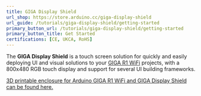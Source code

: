 ```yaml
---
title: GIGA Display Shield
url_shop: https://store.arduino.cc/giga-display-shield
url_guide: /tutorials/giga-display-shield/getting-started
primary_button_url: /tutorials/giga-display-shield/getting-started
primary_button_title: Get Started
certifications: [CE, UKCA, RoHS]
---
```


The **GIGA Display Shield** is a touch screen solution for quickly and easily deploying UI and visual solutions to your [GIGA R1 WiFi](/hardware/giga-r1-wifi) projects, with a 800x480 RGB touch display and support for several UI building frameworks.

[3D printable enclosure for Arduino GIGA R1 WiFi and GIGA Display Shield can be found here.](https://www.printables.com/model/605051-enclosure-for-arduino-giga-and-giga-display-shield)
